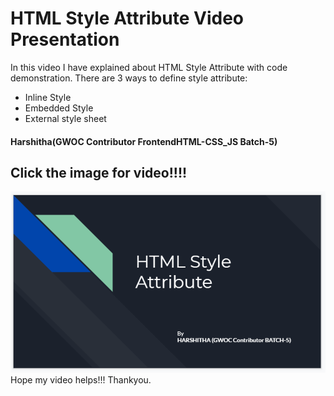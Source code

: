 # HTML Style Attribute Video Presentation
In this video I have explained about HTML Style Attribute with code demonstration.
There are 3 ways to define style attribute:
- Inline Style
- Embedded Style
- External style sheet

#### Harshitha(GWOC Contributor FrontendHTML-CSS_JS Batch-5)

## Click the image for video!!!!

<a href="https://drive.google.com/file/d/1jWQIPUxqhF48oIGEmdq5IEpDcysg8g8D/view?usp=sharing"><img src="assets/videoTitle.png"></a>
Hope my video helps!!!
Thankyou.